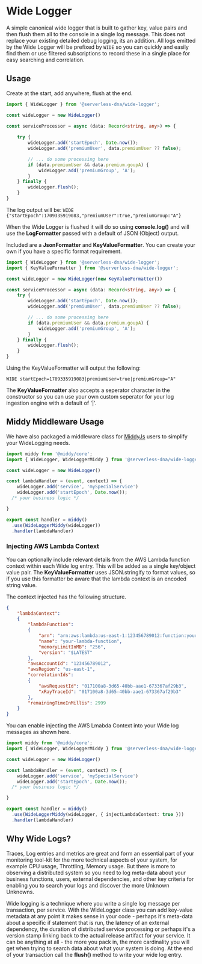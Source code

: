 # Wide Logger


A simple canonical wide logger that is built to gather key, value pairs and then flush them all to the console
in a single log message.  This does not replace your existing detailed debug logging, its an addition.  All logs emitted by the Wide Logger will be prefixed by `WIDE` so you can quickly and easily find them or use filtered subscriptions to record these in a single place for easy searching and correlation.

## Usage

Create at the start, add anywhere, flush at the end.

```typescript
import { WideLogger } from '@serverless-dna/wide-logger';

const wideLogger = new WideLogger()

const serviceProcessor = async (data: Record<string, any>) => {
    
    try {
        wideLogger.add('startEpoch', Date.now());
        wideLogger.add('premiumUser', data.premiumUser ?? false);

        // ... do some processing here
        if (data.premiumUser && data.premium.goupA) {
            wideLogger.add('premiumGroup', 'A');
        }
    } finally {
        wideLogger.flush();
    }
}
```

The log output will be:
`WIDE {"startEpoch":1709335919083,"premiumUser":true,"premiumGroup:"A"}`

When the Wide Logger is flushed it will do so using **console.log()** and will use the **LogFormatter** passed with a default of JSON (Object) output. 

Included are a **JsonFormatter** and **KeyValueFormatter**.  You can create your own if you have a specific format requirement.

```typescript
import { WideLogger } from '@serverless-dna/wide-logger';
import { KeyValueFormatter } from '@serverless-dna/wide-logger';

const wideLogger = new WideLogger(new KeyValueFormatter())

const serviceProcessor = async (data: Record<string, any>) => {
    try {
        wideLogger.add('startEpoch', Date.now());
        wideLogger.add('premiumUser', data.premiumUser ?? false);

        // ... do some processing here
        if (data.premiumUser && data.premium.goupA) {
            wideLogger.add('premiumGroup', 'A');
        }
    } finally {
        wideLogger.flush();
    }
}
```

Using the KeyValueFormatter will output the following:

`WIDE startEpoch=1709335919083|premiumUser=true|premiumGroup="A"`

The **KeyValueFormatter** also accepts a seperator character in the constructor so you can use your own custom seperator for your log ingestion engine with a default of '|'.

## Middy Middleware Usage

We have also packaged a middleware class for [MiddyJs](https://github.com/middyjs/middy) users to simplify your WideLogging needs.

```typescript
import middy from '@middy/core';
import { WideLogger, WideLoggerMiddy } from '@serverless-dna/wide-logger';

const wideLogger = new WideLogger()

const lambdaHandler = (event, context) => {
    wideLogger.add('service', 'mySpecialService')
    wideLogger.add('startEpoch', Date.now());
  /* your business logic */

}

export const handler = middy()
  .use(WideLoggerMiddy(wideLogger))
  .handler(lambdaHandler)
```

### Injecting AWS Lambda Context

You can optionally include relevant details from the AWS Lambda function context within each Wide log entry.  This will be added as a single key/object value pair.  The **KeyValueFormatter** uses JSON.stringify to format values, so if you use this formatter be aware that the lambda context is an encoded string value.

The context injected has the following structure.

```json
{
    "lambdaContext":
    {
        "lambdaFunction":
        {
            "arn": "arn:aws:lambda:us-east-1:123456789012:function:your-lambda-function",
            "name": "your-lambda-function",
            "memoryLimitInMB": "256",
            "version": "$LATEST"
        },
        "awsAccountId": "123456789012",
        "awsRegion": "us-east-1",
        "correlationIds":
        {
            "awsRequestId": "017100a8-3d65-40bb-aae1-673367af29b3",
            "xRayTraceId": "017100a8-3d65-40bb-aae1-673367af29b3"
        },
        "remainingTimeInMillis": 2999
    }
}
```

You can enable injecting the AWS Lmabda Context into your Wide log messages as shown here.

```typescript
import middy from '@middy/core';
import { WideLogger, WideLoggerMiddy } from '@serverless-dna/wide-logger';

const wideLogger = new WideLogger()

const lambdaHandler = (event, context) => {
    wideLogger.add('service', 'mySpecialService')
    wideLogger.add('startEpoch', Date.now());
  /* your business logic */

}

export const handler = middy()
  .use(WideLoggerMiddy(wideLogger, { injectLambdaContext: true }))
  .handler(lambdaHandler)
```

## Why Wide Logs?

Traces, Log entries and metrics are great and form an essential part of your monitoring tool-kit for the more
technical aspects of your system, for example CPU usage, Throttling, Memory usage.  But there is more to
observing a distributed system so you need to log meta-data about your business functions, users, external dependencies,
and other key criteria for enabling you to search your logs and discover the more Unknown Unknowns.

Wide logging is a technique where you write a single log message per transaction, per service.  With the WideLogger class
you can add key-value metadata at any point it makes sense in your code - perhaps it's meta-data about a specific if statement
that is run, the latency of an external dependency, the duration of distributed service processing or perhaps it's a version stamp
linking back to the actual release artifact for your service.  It can be anything at all - the more you pack in, the more cardinality you will
get when trying to search data about what your system is doing.  At the end of your transaction call the **flush()** method to write your wide log entry.






